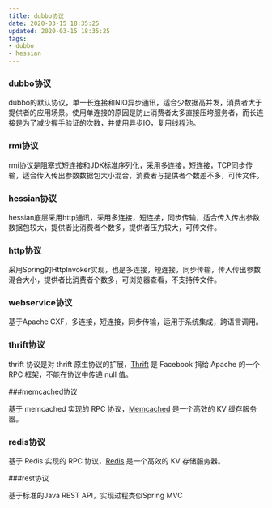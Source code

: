 ```yaml
---
title: dubbo协议
date: 2020-03-15 18:35:25
updated: 2020-03-15 18:35:25
tags: 
- dubbo
- hessian
---
```


### dubbo协议

dubbo的默认协议，单一长连接和NIO异步通讯，适合少数据高并发，消费者大于提供者的应用场景。使用单连接的原因是防止消费者太多直接压垮服务者，而长连接是为了减少握手验证的次数，并使用异步IO，复用线程池。

<!--more-->

### rmi协议

rmi协议是阻塞式短连接和JDK标准序列化，采用多连接，短连接，TCP同步传输，适合传入传出参数数据包大小混合，消费者与提供者个数差不多，可传文件。

### hessian协议

hessian底层采用http通讯，采用多连接，短连接，同步传输，适合传入传出参数数据包较大，提供者比消费者个数多，提供者压力较大，可传文件。

### http协议

采用Spring的HttpInvoker实现，也是多连接，短连接，同步传输，传入传出参数混合大小，提供者比消费者个数多，可浏览器查看，不支持传文件。

### webservice协议

基于Apache CXF，多连接，短连接，同步传输，适用于系统集成，跨语言调用。

### thrift协议

thrift 协议是对 thrift 原生协议的扩展，[Thrift](http://thrift.apache.org/) 是 Facebook 捐给 Apache 的一个 RPC 框架，不能在协议中传递 null 值。

###memcached协议

基于 memcached 实现的 RPC 协议，[Memcached](http://memcached.org/) 是一个高效的 KV 缓存服务器。

### redis协议

基于 Redis 实现的 RPC 协议，[Redis](http://redis.io/) 是一个高效的 KV 存储服务器。

###rest协议

基于标准的Java REST API，实现过程类似Spring MVC